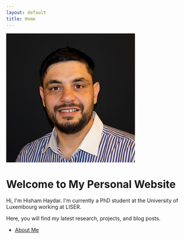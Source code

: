 ```yaml
---
layout: default
title: Home
---
```

![Profile Photo](assets/images/assets/images/pic.jfif)
# Welcome to My Personal Website

Hi, I'm Hisham Haydar. I'm currently a PhD student at the University of Luxembourg working at LISER.

Here, you will find my latest research, projects, and blog posts.

- [About Me](/about/)

